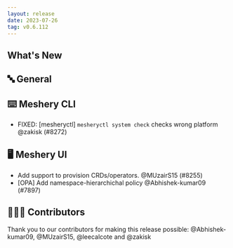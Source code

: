 ```yaml
---
layout: release
date: 2023-07-26
tag: v0.6.112
---
```


## What's New
## 🔤 General
## ⌨️ Meshery CLI

- FIXED: [mesheryctl] `mesheryctl system check` checks wrong platform @zakisk (#8272)

## 🖥 Meshery UI

- Add support to provision CRDs/operators. @MUzairS15 (#8255)
- [OPA] Add namespace-hierarchichal policy @Abhishek-kumar09 (#7897)

## 👨🏽‍💻 Contributors

Thank you to our contributors for making this release possible:
@Abhishek-kumar09, @MUzairS15, @leecalcote and @zakisk
